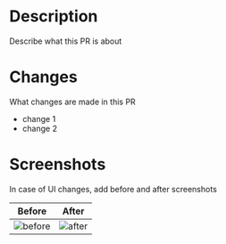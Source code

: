 # Description
Describe what this PR is about

# Changes
What changes are made in this PR
* change 1
* change 2

# Screenshots
In case of UI changes, add before and after screenshots

| Before | After |
| ------ | ----- |
| ![before][] | ![after][] |

[before]: before.png
[after]: after.png
